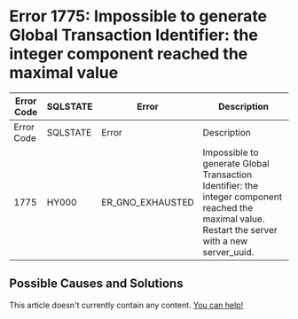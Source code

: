 
# Error 1775: Impossible to generate Global Transaction Identifier: the integer component reached the maximal value


| Error Code | SQLSTATE | Error | Description |
| --- | --- | --- | --- |
| Error Code | SQLSTATE | Error | Description |
| 1775 | HY000 | ER_GNO_EXHAUSTED | Impossible to generate Global Transaction Identifier: the integer component reached the maximal value. Restart the server with a new server_uuid. |




## Possible Causes and Solutions


This article doesn't currently contain any content. [You can help!](/en/writing-and-editing-knowledge-base-articles/)

